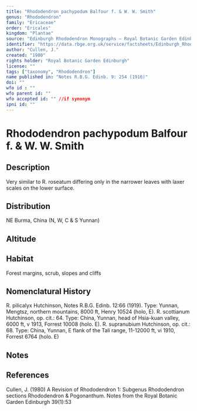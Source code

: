 ```yaml
---
title: "Rhododendron pachypodum Balfour f. & W. W. Smith"
genus: "Rhododendron"
family: "Ericaceae"
order: "Ericales"
kingdom: "Plantae"
source: "Edinburgh Rhododendron Monographs – Royal Botanic Garden Edinburgh"
identifier: "https://data.rbge.org.uk/service/factsheets/Edinburgh_Rhododendron_Monographs.xhtml"
author: "Cullen, J."
created: "1980"
rights holder: "Royal Botanic Garden Edinburgh"
license: ""
tags: ["taxonomy", "Rhododendron"]
name published in: "Notes R.B.G. Edinb. 9: 254 (1916)"
doi: ""
wfo id : ""
wfo parent id: ""
wfo accepted id: "" //if synonym                      
ipni id: ""
---
```


                       

# Rhododendron pachypodum Balfour f. & W. W. Smith

## Description
Very similar to R. roseatum differing only in the narrower leaves with laxer scales on the lower surface.

## Distribution
NE Burma, China (N, W, C & S Yunnan)

## Altitude


## Habitat
Forest margins, scrub, slopes and cliffs

## Nomenclatural History
R. pilicalyx Hutchinson, Notes R.B.G. Edinb. 12:66 (1919). Type: Yunnan, Mengtsz, northern mountains, 8000 ft, Henry 10524 (holo, E). R. scottianum Hutchinson, op. cit.: 64. Type: China, Yunnan, head of Hsia-kuan valley, 6000 ft, v 1913, Forrest 10008 (holo. E). R. supranubium Hutchinson, op. cit.: 68. Type: China, Yunnan, E flank of the Tali range, 11-12000 ft, vi 1910, Forrest 6764 (holo. E)
                       
## Notes


## References

Cullen, J. (1980) A Revision of Rhododendron 1: Subgenus Rhododendron sections Rhododendron & Pogonanthum. Notes from the Royal Botanic Garden Edinburgh 39(1):53
